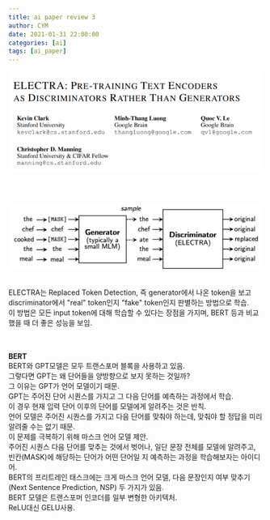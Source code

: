 ```yaml
---
title: ai paper review 3
author: CYM
date: 2021-01-31 22:00:00
categories: [ai]
tags: [ai_paper]
---
```


![img](https://github.com/cym-2/cym-2.github.io/blob/main/assets/img/posts/ap3/001.PNG?raw=true)

<br>
<br>

![img](https://github.com/cym-2/cym-2.github.io/blob/main/assets/img/posts/ap3/002.png?raw=true)

<br>
ELECTRA는 Replaced Token Detection, 즉 generator에서 나온 token을 보고<br>
discriminator에서 "real" token인지 "fake" token인지 판별하는 방법으로 학습.<br> 
이 방법은 모든 input token에 대해 학습할 수 있다는 장점을 가지며, BERT 등과 비교했을 때 더 좋은 성능을 보임.<br>
<br>
<br>

**BERT**
<br>
BERT와 GPT모델은 모두 트랜스포머 블록을 사용하고 있음.<br>
그렇다면 GPT는 왜 단어들을 양방향으로 보지 못하는 것일까?<br>
그 이유는 GPT가 언어 모델이기 때문.<br>
GPT는 주어진 단어 시퀀스를 가지고 그 다음 단어를 예측하는 과정에서 학습.<br>
이 경우 현재 입력 단어 이후의 단어를 모델에게 알려주는 것은 반칙.<br>
언어 모델은 주어진 시퀀스를 가지고 다음 단어를 맞춰야 하는데, 맞춰야 할 정답을 미리 알려줄 수는 없기 때문.<br>
이 문제를 극복하기 위해 마스크 언어 모델 제안.<br>
주어진 시퀀스 다음 단어를 맞추는 것에서 벗어나, 일단 문장 전체를 모델에 알려주고,<br>
빈칸(MASK)에 해당하는 단어가 어떤 단어일 지 예측하는 과정을 학습해보자는 아이디어.<br>
BERT의 프리트레인 태스크에는 크게 마스크 언어 모델, 다음 문장인지 여부 맞추기(Next Sentence Prediction, NSP) 두 가지가 있음.<br>
BERT 모델은 트랜스포머 인코더를 일부 변형한 아키텍처.<br>
ReLU대신 GELU사용.<br>
<br>
<br>
